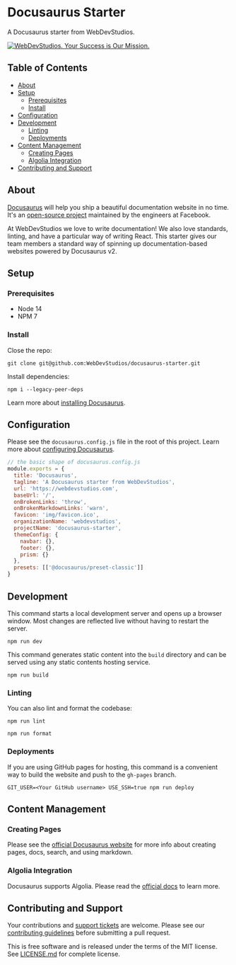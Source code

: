 # Docusaurus Starter<!-- omit in toc -->

A Docusaurus starter from WebDevStudios.

[![WebDevStudios. Your Success is Our Mission.](https://webdevstudios.com/wp-content/uploads/2018/04/wds-github-banner.png)](https://webdevstudios.com/contact/)

## Table of Contents <!-- omit in toc -->

- [About](#about)
- [Setup](#setup)
  - [Prerequisites](#prerequisites)
  - [Install](#install)
- [Configuration](#configuration)
- [Development](#development)
  - [Linting](#linting)
  - [Deployments](#deployments)
- [Content Management](#content-management)
  - [Creating Pages](#creating-pages)
  - [Algolia Integration](#algolia-integration)
- [Contributing and Support](#contributing-and-support)

## About

[Docusaurus](https://docusaurus.io/) will help you ship a beautiful documentation website in no time. It's an [open-source project](https://github.com/facebook/docusaurus) maintained by the engineers at Facebook.

At WebDevStudios we love to write documentation! We also love standards, linting, and have a particular way of writing React. This starter gives our team members a standard way of spinning up documentation-based websites powered by Docusaurus v2.

## Setup

### Prerequisites

- Node 14
- NPM 7

### Install

Close the repo:

```console
git clone git@github.com:WebDevStudios/docusaurus-starter.git
```

Install dependencies:

```console
npm i --legacy-peer-deps
```

Learn more about [installing Docusaurus](https://docusaurus.io/docs/installation).

## Configuration

Please see the `docusaurus.config.js` file in the root of this project. Learn more about [configuring Docusaurus](https://docusaurus.io/docs/configuration).

```js
// the basic shape of docusaurus.config.js
module.exports = {
  title: 'Docusaurus',
  tagline: 'A Docusaurus starter from WebDevStudios',
  url: 'https://webdevstudios.com',
  baseUrl: '/',
  onBrokenLinks: 'throw',
  onBrokenMarkdownLinks: 'warn',
  favicon: 'img/favicon.ico',
  organizationName: 'webdevstudios',
  projectName: 'docusaurus-starter',
  themeConfig: {
    navbar: {},
    footer: {},
    prism: {}
  },
  presets: [['@docusaurus/preset-classic']]
}
```

## Development

This command starts a local development server and opens up a browser window. Most changes are reflected live without having to restart the server.

```console
npm run dev
```

This command generates static content into the `build` directory and can be served using any static contents hosting service.

```console
npm run build
```

### Linting

You can also lint and format the codebase:

```console
npm run lint
```

```console
npm run format
```

### Deployments

If you are using GitHub pages for hosting, this command is a convenient way to build the website and push to the `gh-pages` branch.

```console
GIT_USER=<Your GitHub username> USE_SSH=true npm run deploy
```

## Content Management

### Creating Pages

Please see the [official Docusaurus website](https://docusaurus.io/docs/creating-pages) for more info about creating pages, docs, search, and using markdown.

### Algolia Integration

Docusaurus supports Algolia. Please read the [official docs](https://docusaurus.io/docs/search#using-algolia-docsearch) to learn more.

## Contributing and Support

Your contributions and [support tickets](https://github.com/WebDevStudios/docusaurus-starter/issues) are welcome. Please see our [contributing guidelines](https://github.com/WebDevStudios/docusaurus-starter/blob/main/CONTRIBUTING.md) before submitting a pull request.

This is free software and is released under the terms of the MIT license. See [LICENSE.md](https://github.com/WebDevStudios/docusaurus-starter/blob/main/LICENSE.md) for complete license.
